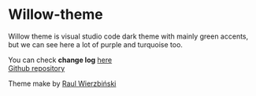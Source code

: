 # Willow-theme

Willow theme is visual studio code dark theme with mainly green accents, but we can see here a lot of purple and turquoise too.

You can check **change log** [here](https://github.com/Wierzba13/willow-theme/blob/main/CHANGELOG.md)  
[Github repository](https://github.com/Wierzba13/willow-theme)

Theme make by [Raul Wierzbiński](https://github.com/Wierzba13)
